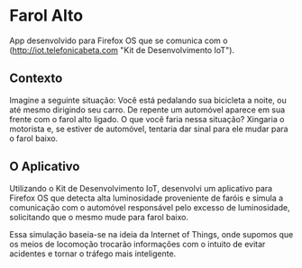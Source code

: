 Farol Alto
==========

App desenvolvido para Firefox OS que se comunica com o (http://iot.telefonicabeta.com "Kit de Desenvolvimento IoT").


Contexto
--------

Imagine a seguinte situação: 
Você está pedalando sua bicicleta a noite, ou até mesmo dirigindo seu carro. De repente um automóvel aparece em sua frente com o farol alto ligado. O que você faria nessa situação? Xingaria o motorista e, se estiver de automóvel, tentaria dar sinal para ele mudar para o farol baixo.

O Aplicativo
------------
Utilizando o Kit de Desenvolvimento IoT, desenvolvi um aplicativo para Firefox OS que detecta alta luminosidade proveniente de faróis e simula a comunicação com o automóvel responsável pelo excesso de luminosidade, solicitando que o mesmo mude para farol baixo.

Essa simulação baseia-se na ideia da Internet of Things, onde supomos que os meios de locomoção trocarão informações com o intuito de evitar acidentes e tornar o tráfego mais inteligente.
